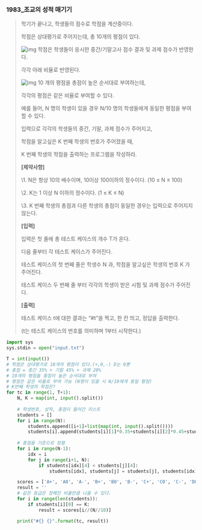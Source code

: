 ### 1983_조교의 성적 매기기

> 학기가 끝나고, 학생들의 점수로 학점을 계산중이다.
>
> 학점은 상대평가로 주어지는데, 총 10개의 평점이 있다.
>
> ![img](https://swexpertacademy.com/main/common/fileDownload.do?downloadType=CKEditorImages&fileId=AV5PwefKAc8DFAUq)
> 학점은 학생들이 응시한 중간/기말고사 점수 결과 및 과제 점수가 반영한다.
>
> 각각 아래 비율로 반영된다.
>
> ![img](https://swexpertacademy.com/main/common/fileDownload.do?downloadType=CKEditorImages&fileId=AV5PwkKKAdEDFAUq)
> 10 개의 평점을 총점이 높은 순서대로 부여하는데,
>
> 각각의 평점은 같은 비율로 부여할 수 있다.
>
> 예를 들어, N 명의 학생이 있을 경우 N/10 명의 학생들에게 동일한 평점을 부여할 수 있다.
>
> 입력으로 각각의 학생들의 중간, 기말, 과제 점수가 주어지고,
>
> 학점을 알고싶은 K 번째 학생의 번호가 주어졌을 때,
>
> K 번째 학생의 학점을 출력하는 프로그램을 작성하라.
>
> 
> **[제약사항]**
>
> \1. N은 항상 10의 배수이며, 10이상 100이하의 정수이다. (10 ≤ N ≤ 100)
>
> \2. K는 1 이상 N 이하의 정수이다. (1 ≤ K ≤ N)
>
> \3. K 번째 학생의 총점과 다른 학생의 총점이 동일한 경우는 입력으로 주어지지 않는다.
>
> 
> **[입력]**
>
> 입력은 첫 줄에 총 테스트 케이스의 개수 T가 온다.
>
> 다음 줄부터 각 테스트 케이스가 주어진다.
>
> 테스트 케이스의 첫 번째 줄은 학생수 N 과, 학점을 알고싶은 학생의 번호 K 가 주어진다.
>
> 테스트 케이스 두 번째 줄 부터 각각의 학생이 받은 시험 및 과제 점수가 주어진다.
>
> 
> **[출력]**
>
> 테스트 케이스 t에 대한 결과는 “#t”을 찍고, 한 칸 띄고, 정답을 출력한다.
>
> (t는 테스트 케이스의 번호를 의미하며 1부터 시작한다.)



```python
import sys
sys.stdin = open("input.txt")

T = int(input())
# 학점은 상대평가로 10개의 평점이 있다.(+,0,-) D는 0뿐
# 총점 = 중간 35% + 기말 45% + 과제 20%
# 10개의 평점을 총점이 높은 순서대로 부여
# 평점은 같은 비율로 부여 가능 (N명이 있을 시 N/10에게 동일 평점)
# K번째 학생의 학점은?
for tc in range(1, T+1):
    N, K = map(int, input().split())
	
    # 학생번호, 성적, 총점이 들어간 리스트
    students = []
    for i in range(N):
        students.append([i+1]+list(map(int, input().split())))
        students[i].append(students[i][1]*0.35+students[i][2]*0.45+students[i][3]*0.20)
	
    # 총점을 기준으로 정렬
    for i in range(N-1):
        idx = i
        for j in range(i+1, N):
            if students[idx][4] < students[j][4]:
                students[idx], students[j] = students[j], students[idx]

    scores = ['A+', 'A0', 'A-', 'B+', 'B0', 'B-', 'C+', 'C0', 'C-', 'D0']
    result = ''
    # 같은 등급은 정해진 비율만큼 나올 수 있다.
    for i in range(len(students)):
        if students[i][0] == K:
            result = scores[i//(N//10)]

    print("#{} {}".format(tc, result))
```

